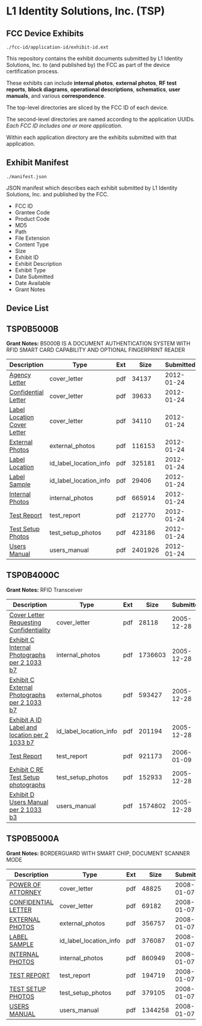 # L1 Identity Solutions, Inc. (TSP)
## FCC Device Exhibits

```
./fcc-id/application-id/exhibit-id.ext
```

This repository contains the exhibit documents submitted by L1 Identity Solutions, Inc. to (and published by) the FCC as part of the device certification process.

These exhibits can include **internal photos**, **external photos**, **RF test reports**, **block diagrams**, **operational descriptions**, **schematics**, **user manuals**, and various **correspondence**.

The top-level directories are sliced by the FCC ID of each device.

The second-level directories are named according to the application UUIDs. *Each FCC ID includes one or more application.*

Within each application directory are the exhibits submitted with that application. 

## Exhibit Manifest

```
./manifest.json
```

JSON manifest which describes each exhibit submitted by L1 Identity Solutions, Inc. and published by the FCC.

- FCC ID
- Grantee Code
- Product Code
- MD5
- Path
- File Extension
- Content Type
- Size
- Exhibit ID
- Exhibit Description
- Exhibit Type
- Date Submitted
- Date Available
- Grant Notes

## Device List
## TSP0B5000B
**Grant Notes:** B5000B IS A DOCUMENT AUTHENTICATION SYSTEM WITH RFID SMART CARD CAPABILITY AND OPTIONAL FINGERPRINT READER

| Description | Type | Ext | Size | Submitted | Available |
| ----------- | ---- | --- | ---- | --------- | --------- |
| [Agency Letter](TSP0B5000B/b0baf5562471dd94b9f1561917f045c7/1626407.pdf) | cover_letter | pdf | 34137 | 2012-01-24 | 2012-01-24 |
| [Confidential Letter](TSP0B5000B/b0baf5562471dd94b9f1561917f045c7/1626408.pdf) | cover_letter | pdf | 39633 | 2012-01-24 | 2012-01-24 |
| [Label Location Cover Letter](TSP0B5000B/b0baf5562471dd94b9f1561917f045c7/1626410.pdf) | cover_letter | pdf | 34110 | 2012-01-24 | 2012-01-24 |
| [External Photos](TSP0B5000B/b0baf5562471dd94b9f1561917f045c7/1626409.pdf) | external_photos | pdf | 116153 | 2012-01-24 | 2012-01-24 |
| [Label Location](TSP0B5000B/b0baf5562471dd94b9f1561917f045c7/1626411.pdf) | id_label_location_info | pdf | 325181 | 2012-01-24 | 2012-01-24 |
| [Label Sample](TSP0B5000B/b0baf5562471dd94b9f1561917f045c7/1626412.pdf) | id_label_location_info | pdf | 29406 | 2012-01-24 | 2012-01-24 |
| [Internal Photos](TSP0B5000B/b0baf5562471dd94b9f1561917f045c7/1626406.pdf) | internal_photos | pdf | 665914 | 2012-01-24 | 2012-07-22 |
| [Test Report](TSP0B5000B/b0baf5562471dd94b9f1561917f045c7/1626413.pdf) | test_report | pdf | 212770 | 2012-01-24 | 2012-01-24 |
| [Test Setup Photos](TSP0B5000B/b0baf5562471dd94b9f1561917f045c7/1626414.pdf) | test_setup_photos | pdf | 423186 | 2012-01-24 | 2012-01-24 |
| [Users Manual](TSP0B5000B/b0baf5562471dd94b9f1561917f045c7/1626415.pdf) | users_manual | pdf | 2401926 | 2012-01-24 | 2012-01-24 |
## TSP0B4000C
**Grant Notes:** RFID Transceiver

| Description | Type | Ext | Size | Submitted | Available |
| ----------- | ---- | --- | ---- | --------- | --------- |
| [Cover Letter Requesting Confidentiality](TSP0B4000C/62bc988ca7197c089fe8f861c588ee68/615631.pdf) | cover_letter | pdf | 28118 | 2005-12-28 | 2005-12-28 |
| [Exhibit C Internal Photographs per 2 1033 b7](TSP0B4000C/62bc988ca7197c089fe8f861c588ee68/615627.pdf) | internal_photos | pdf | 1736603 | 2005-12-28 | 2005-12-28 |
| [Exhibit C External Photographs per 2 1033 b7](TSP0B4000C/62bc988ca7197c089fe8f861c588ee68/615626.pdf) | external_photos | pdf | 593427 | 2005-12-28 | 2005-12-28 |
| [Exhibit A ID Label and location per 2 1033 b7](TSP0B4000C/62bc988ca7197c089fe8f861c588ee68/615622.pdf) | id_label_location_info | pdf | 201194 | 2005-12-28 | 2005-12-28 |
| [Test Report](TSP0B4000C/62bc988ca7197c089fe8f861c588ee68/617854.pdf) | test_report | pdf | 921173 | 2006-01-09 | 2005-12-28 |
| [Exhibit C RE Test Setup photographs](TSP0B4000C/62bc988ca7197c089fe8f861c588ee68/615628.pdf) | test_setup_photos | pdf | 152933 | 2005-12-28 | 2005-12-28 |
| [Exhibit D Users Manual per 2 1033 b3](TSP0B4000C/62bc988ca7197c089fe8f861c588ee68/615629.pdf) | users_manual | pdf | 1574802 | 2005-12-28 | 2005-12-28 |
## TSP0B5000A
**Grant Notes:** BORDERGUARD WITH SMART CHIP, DOCUMENT SCANNER MODE

| Description | Type | Ext | Size | Submitted | Available |
| ----------- | ---- | --- | ---- | --------- | --------- |
| [POWER OF ATTORNEY](TSP0B5000A/5b4522a22a1a8f235f5afafce43b7045/886509.pdf) | cover_letter | pdf | 48825 | 2008-01-07 | 2008-01-07 |
| [CONFIDENTIAL LETTER](TSP0B5000A/5b4522a22a1a8f235f5afafce43b7045/886510.pdf) | cover_letter | pdf | 69182 | 2008-01-07 | 2008-01-07 |
| [EXTERNAL PHOTOS](TSP0B5000A/5b4522a22a1a8f235f5afafce43b7045/886511.pdf) | external_photos | pdf | 356757 | 2008-01-07 | 2008-01-07 |
| [LABEL SAMPLE](TSP0B5000A/5b4522a22a1a8f235f5afafce43b7045/886513.pdf) | id_label_location_info | pdf | 376087 | 2008-01-07 | 2008-01-07 |
| [INTERNAL PHOTOS](TSP0B5000A/5b4522a22a1a8f235f5afafce43b7045/886512.pdf) | internal_photos | pdf | 860949 | 2008-01-07 | 2008-01-07 |
| [TEST REPORT](TSP0B5000A/5b4522a22a1a8f235f5afafce43b7045/886514.pdf) | test_report | pdf | 194719 | 2008-01-07 | 2008-01-07 |
| [TEST SETUP PHOTOS](TSP0B5000A/5b4522a22a1a8f235f5afafce43b7045/886515.pdf) | test_setup_photos | pdf | 379105 | 2008-01-07 | 2008-01-07 |
| [USERS MANUAL](TSP0B5000A/5b4522a22a1a8f235f5afafce43b7045/886516.pdf) | users_manual | pdf | 1344258 | 2008-01-07 | 2008-01-07 |
